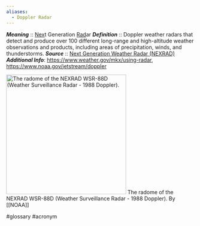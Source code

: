 ```yaml
---
aliases:
  - Doppler Radar
---
```


***Meaning*** :: <u>Nex</u>t Generation <u>Rad</u>ar
***Definition***    :: Doppler weather radars that detect and produce over 100 different long-range and high-altitude weather observations and products, including areas of precipitation, winds, and thunderstorms.
***Source***         :: [Next Generation Weather Radar (NEXRAD)](https://www.faa.gov/air_traffic/weather/nexrad)
***Additional Info***: https://www.weather.gov/mkx/using-radar, https://www.noaa.gov/jetstream/doppler

<a href="https://www.noaa.gov/jetstream/doppler"><img src="https://www.noaa.gov/media/image_download/77c72cfe-09c8-42a9-a3fd-8f24f92ed2d6" alt="The radome of the NEXRAD WSR-88D (Weather Surveillance Radar - 1988 Doppler)." width="320"></a>
The radome of the NEXRAD WSR-88D (Weather Surveillance Radar - 1988 Doppler).
By [[NOAA]]


#glossary #acronym